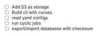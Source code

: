 - [ ] Add S3 as storage
- [ ] Build cli with curses
- [ ] read yaml configs
- [ ] run cyclic jobs
- [ ] export/import databases with checksum